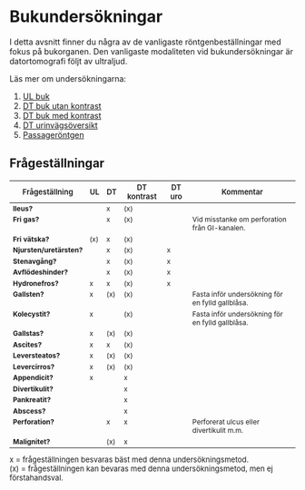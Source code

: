 # Bukundersökningar
I detta avsnitt finner du några av de vanligaste röntgenbeställningar med fokus på bukorganen. Den vanligaste modaliteten vid bukundersökningar är datortomografi följt av ultraljud. 

Läs mer om undersökningarna:
1. [UL buk](ul-buk)
2. [DT buk utan kontrast](dt-buk)
3. [DT buk med kontrast](dt-buk-kontrast)
4. [DT urinvägsöversikt](dt-uro)
5. [Passageröntgen](rtg-passage)


<div class="wrapper">

## Frågeställningar
| Frågeställning | UL | DT | DT kontrast | DT uro | Kommentar |
| ------------- |-------------| ------------- | ------------- | ------------- | ------------- |
| <b>Ileus?</b> | | x | (x) | | |
| <b>Fri gas?</b> | | x | (x) |  | Vid misstanke om perforation från GI-kanalen.|
| <b>Fri vätska?</b> |(x)| x | (x) |  | |
| <b>Njursten/uretärsten?</b> | | x | (x) | x| |
| <b>Stenavgång?</b> | | x | (x) | x | |
| <b>Avflödeshinder?</b> | |x | (x) | x | |
| <b>Hydronefros?</b> | x |x | (x) | x | |
| <b>Gallsten?</b> | x | (x) | (x) | | Fasta inför undersökning för en fylld gallblåsa. |
| <b>Kolecystit?</b> |x| | (x) | | Fasta inför undersökning för en fylld gallblåsa. |
| <b>Gallstas?</b> | x | (x) | (x) |  | |
| <b>Ascites?</b> |x| x | (x) |  | |
| <b>Leversteatos?</b> |x| (x) | (x) |  | |
| <b>Levercirros?</b> | x| (x) | (x) |  | |
| <b>Appendicit?</b> | x |  | x |  | |
| <b>Divertikulit?</b> | |  | x |  | |
| <b>Pankreatit?</b> | |  | x |  | |
| <b>Abscess?</b> | |  | x |  | |
| <b>Perforation?</b> | | x | x | | Perforerat ulcus eller divertikulit m.m. |
| <b>Malignitet?</b> | | (x) | x|  |

</div>

<footer class="footer">
x = frågeställningen besvaras bäst med denna undersökningsmetod.<br>(x) = frågeställningen kan bevaras med denna undersökningsmetod, men ej förstahandsval.
</footer>




<style> 
.wrapper {
    display: contents;
}

.wrapper th {
    font-size: 13px;
    font-weight: 600;
}

footer {
    font-size: 13px;
    font-weight: unset;
}

table {
    font-size: 12px;
}

table td {
    vertical-align: top;
}

</style>
